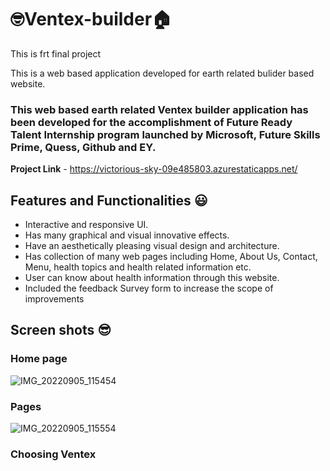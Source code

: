 # 🤓Ventex-builder🏠
This is frt final project


This is a web based application developed for earth related bulider based website.

### This web based earth related Ventex builder application has been developed for the accomplishment of Future Ready Talent Internship program launched by Microsoft, Future Skills Prime, Quess, Github and EY.


**Project Link** - https://victorious-sky-09e485803.azurestaticapps.net/


## Features and Functionalities 😃

- Interactive and responsive UI.
- Has many graphical and visual innovative effects.
- Have an aesthetically pleasing visual design and architecture.
- Has collection of many web pages including Home, About Us, Contact, Menu, health topics and health related information etc.
- User can know about health information through this website.
- Included the feedback Survey form to increase the scope of improvements

## Screen shots 😎
### Home page
![IMG_20220905_115454](https://user-images.githubusercontent.com/110820099/188376539-05322e94-7f4b-4c09-9504-013b7a04aaad.jpg)

### Pages 
![IMG_20220905_115554](https://user-images.githubusercontent.com/110820099/188377847-4583aa0d-39c4-4bbe-b5fb-59b8867f1c88.jpg)

### Choosing Ventex


